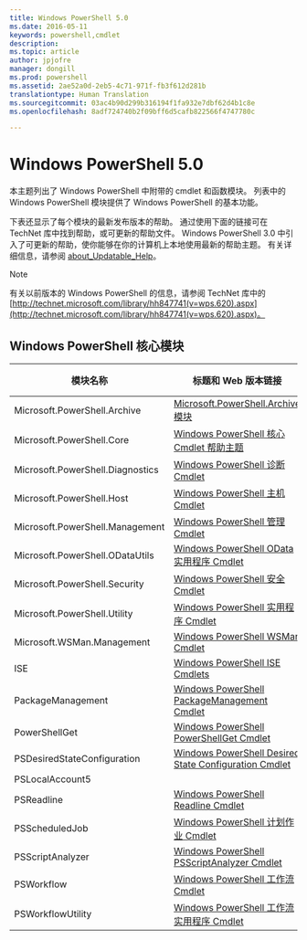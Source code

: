 ```yaml
---
title: Windows PowerShell 5.0
ms.date: 2016-05-11
keywords: powershell,cmdlet
description: 
ms.topic: article
author: jpjofre
manager: dongill
ms.prod: powershell
ms.assetid: 2ae52a0d-2eb5-4c71-971f-fb3f612d281b
translationtype: Human Translation
ms.sourcegitcommit: 03ac4b90d299b316194f1fa932e7dbf62d4b1c8e
ms.openlocfilehash: 8adf724740b2f09bff6d5cafb822566f4747780c

---
```


# Windows PowerShell 5.0
本主题列出了 Windows PowerShell 中附带的 cmdlet 和函数模块。 列表中的 Windows PowerShell 模块提供了 Windows PowerShell 的基本功能。

下表还显示了每个模块的最新发布版本的帮助。 通过使用下面的链接可在 TechNet 库中找到帮助，或可更新的帮助文件。 Windows PowerShell 3.0 中引入了可更新的帮助，使你能够在你的计算机上本地使用最新的帮助主题。 有关详细信息，请参阅 [about_Updatable_Help](http://technet.microsoft.com/library/hh847735.aspx)。

> [!NOTE]
> 有关以前版本的 Windows PowerShell 的信息，请参阅 TechNet 库中的 [http://technet.microsoft.com/library/hh847741(v=wps.620).aspx](http://technet.microsoft.com/library/hh847741(v=wps.620).aspx)。

## Windows PowerShell 核心模块

|模块名称|标题和 Web 版本链接|最新版本|
|---------------|---------------------------------|------------------|
|Microsoft.PowerShell.Archive|[Microsoft.PowerShell.Archive 模块](Microsoft.PowerShell.Archive-Module.md)|5.0.1.0|
|Microsoft.PowerShell.Core|[Windows PowerShell 核心 Cmdlet 帮助主题](https://technet.microsoft.com/en-us/library/416b758e-e714-407f-bb6e-4d4e9112be95)|5.0.1.0|
|Microsoft.PowerShell.Diagnostics|[Windows PowerShell 诊断 Cmdlet](http://technet.microsoft.com/library/792C093D-2DAA-4A9D-96CF-A30A9A9595B4)|5.0.1.0|
|Microsoft.PowerShell.Host|[Windows PowerShell 主机 Cmdlet](http://technet.microsoft.com/library/E1957183-3E3C-481F-B604-F58550D42C4C)|5.0.1.0|
|Microsoft.PowerShell.Management|[Windows PowerShell 管理 Cmdlet](http://technet.microsoft.com/library/A7DCE904-3284-4CBD-8AF4-9B660E0F8CF4)|5.0.1.0|
|Microsoft.PowerShell.ODataUtils|[Windows PowerShell OData 实用程序 Cmdlet](http://technet.microsoft.com/library/dn818911(v=wps.640).aspx)|5.0.1.0|
|Microsoft.PowerShell.Security|[Windows PowerShell 安全 Cmdlet](http://technet.microsoft.com/library/3D94A738-3A83-4BD3-8937-E518890D576F)|5.0.1.0|
|Microsoft.PowerShell.Utility|[Windows PowerShell 实用程序 Cmdlet](http://technet.microsoft.com/library/E5764DA6-8961-4320-B733-F460F3E6F730)|5.0.1.0|
|Microsoft.WSMan.Management|[Windows PowerShell WSMan Cmdlet](http://technet.microsoft.com/library/F0905869-019D-42B5-94FE-6457A182BA57)|5.0.1.0|
|ISE|[Windows PowerShell ISE Cmdlets](http://technet.microsoft.com/library/7F6F1CD2-2409-47C0-8BED-72FFC88DE104)|5.0.1.0|
|PackageManagement|[Windows PowerShell PackageManagement Cmdlet](http://technet.microsoft.com/library/dn890951.aspx)|5.0.1.0|
|PowerShellGet|[Windows PowerShell PowerShellGet Cmdlet](http://technet.microsoft.com/library/dn835097.aspx)|5.0.1.0|
|PSDesiredStateConfiguration|[Windows PowerShell Desired State Configuration Cmdlet](https://technet.microsoft.com/en-US/library/dn521624.aspx)|5.0.1.0|
|PSLocalAccount5||5.0.1.0|
|PSReadline|[Windows PowerShell Readline Cmdlet](https://technet.microsoft.com/en-US/library/mt560330)|5.0.1.0|
|PSScheduledJob|[Windows PowerShell 计划作业 Cmdlet](http://technet.microsoft.com/library/DE2215F0-B525-4F65-A059-480B786C6B11)|5.0.1.0|
|PSScriptAnalyzer|[Windows PowerShell PSScriptAnalyzer Cmdlet](http://technet.microsoft.com/library/dn927161.aspx)|5.0.1.0|
|PSWorkflow|[Windows PowerShell 工作流 Cmdlet](http://technet.microsoft.com/library/A6B6D03A-6FDF-478A-B08A-0C145AB690BD)|5.0.1.0|
|PSWorkflowUtility|[Windows PowerShell 工作流实用程序 Cmdlet](http://technet.microsoft.com/library/D33B1B65-7140-431C-9A70-F768D025074A)|5.0.1.0|




<!--HONumber=Aug16_HO3-->



